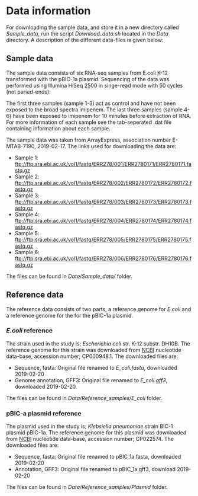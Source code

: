 # Data information 

For downloading the sample data, and store it in a new directory called *Sample_data*, run the script *Download_data.sh* located in the *Data* directory. A description of the different data-files is given below:

## Sample data 
The sample data consists of six RNA-seq samples from E.coli K-12 transformed with the pBIC-1a plasmid. Sequencing of the data was performed using Illumina HiSeq 2500 in singe-read mode with 50 cycles (not paried-ends). 

The first three samples (sample 1-3) act as control and have not been exposed to the broad spectra imipenem. The last three samples (sample 4-6) have been exposed to imipenem for 10 minutes before extraction of RNA. For more information of each sample see the tab-seperated .dat file containing information about each sample. 

The sample data was taken from ArrayExpress, association number E-MTAB-7190, 2019-02-17. The links used for downloading the data are:

* Sample 1: ftp://ftp.sra.ebi.ac.uk/vol1/fastq/ERR278/001/ERR2780171/ERR2780171.fastq.gz
* Sample 2: ftp://ftp.sra.ebi.ac.uk/vol1/fastq/ERR278/002/ERR2780172/ERR2780172.fastq.gz
* Sample 3: ftp://ftp.sra.ebi.ac.uk/vol1/fastq/ERR278/003/ERR2780173/ERR2780173.fastq.gz
* Sample 4: ftp://ftp.sra.ebi.ac.uk/vol1/fastq/ERR278/004/ERR2780174/ERR2780174.fastq.gz
* Sample 5: ftp://ftp.sra.ebi.ac.uk/vol1/fastq/ERR278/005/ERR2780175/ERR2780175.fastq.gz
* Sample 6: ftp://ftp.sra.ebi.ac.uk/vol1/fastq/ERR278/006/ERR2780176/ERR2780176.fastq.gz

The files can be found in *Data/Sample_data/* folder. 

## Reference data 

The reference data consists of two parts, a reference genome for *E.coli* and a reference genome for the for the pBIC-1a plasmid. 

### *E.coli* reference
The strain used in the study is; *Escherichia coli* str. K-12 substr. DH10B. The reference genome for this strain was downloaded from [NCBI](https://www.ncbi.nlm.nih.gov/nucleotide) nucleotide data-base, accession number; CP000948.1. The downloaded files are:

* Sequence, fasta: Original file renamed to *E_coli.fasta*, downloaded 2019-02-20
* Genome annotation, GFF3: Original file renamed to *E_coli.gff3*, downloaded 2019-02-20. 

The files can be found in *Data/Reference_samples/E_coli* folder. 

### pBIC-a plasmid reference
The plasmid used in the study is; *Klebsiella pneumoniae* strain BIC-1 plasmid pBIC-1a. The reference genome for this plasmid was downloaded from [NCBI](https://www.ncbi.nlm.nih.gov/nucleotide) nucleotide data-base, accession number; CP022574. The downloaded files are:

* Sequence, fasta: Original file renamed to pBIC_1a.fasta, downloaded 2019-02-20
* Annotation, GFF3: Original file renamed to pBIC_1a.gff3, download 2019-02-20

The files can be found in *Data/Reference_samples/Plasmid* folder. 

